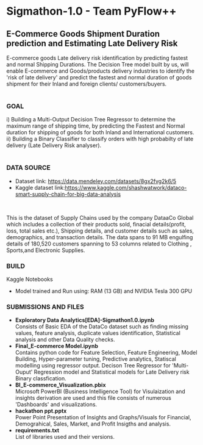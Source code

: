 # Sigmathon-1.0 - Team PyFlow++
## E-Commerce Goods Shipment Duration prediction and Estimating Late Delivery Risk 
E-commerce goods Late delivery risk identification by predicting fastest and normal Shipping Durations. The Decision Tree model built by us, will enable E-commerce and Goods/products delivery industries to identify the 'risk of late delivery' and predict the fastest and normal duration of goods shipment for their Inland and foreign clients/ customers/buyers.<br>
<br>
### GOAL <br>
i) Building a Multi-Output Decision Tree Regressor to determine the maximum range of shipping time, by predicting the Fastest and Normal duration for shipping of goods for both Inland and International customers.<br>
ii) Building  a Binary Classifier to classify orders with high probabilty of late delivery (Late Delivery Risk analyser). 
<br>
<br>
### DATA SOURCE
* Dataset link: https://data.mendeley.com/datasets/8gx2fvg2k6/5 
* Kaggle dataset link:https://www.kaggle.com/shashwatwork/dataco-smart-supply-chain-for-big-data-analysis
<br>
<p>This is the dataset of Supply Chains used by the company DataaCo Global which includes a collection of their products sold, finacial details(profit, loss, total sales etc.), Shipping details, and customer details such as sales, demographics, and transaction details. The data spans to 91 MB engulfing details of 180,520 customers spanning to 53 columns related to Clothing , Sports,and Electronic Supplies.</p>

### BUILD
Kaggle Notebooks<br>
* Model trained and Run using: RAM (13 GB) and NVIDIA Tesla 300 GPU <br>
### SUBMISSIONS AND FILES <br>
- **Exploratory Data Analytics[EDA]-Sigmathon1.0.ipynb**<br>
Consists of Basic EDA of the DataCo dataset such as finding missing values, feature analysis, duplicate values identification, Statistical analysis and other Data Quality checks.<br>
- **Final_E-commerce Model.ipynb**<br>
Contains python code for Feature Selection, Feature Engineering, Model Building, Hyper-parameter tuning, Predictive analytics, Statiscal modelling using regressor output. Decison Tree Regressor for 'Multi-Ouput' Regression model and Statistical models for Late Delivery risk Binary classfication.<br>
- **BI_E-commerce_Visualization.pbix**<br>
Microsoft PowerBI (Business Intelligence Tool) for Visulaization and insights derivation are used and this file consists of numerous 'Dashboards' and visualizations.<br>
- **hackathon ppt.pptx**<br>
Power Point Presentation of Insights and Graphs/Visuals for Financial, Demograhical, Sales, Market, and Profit Insigths and analysis.<br>
- **requirements.txt**<br>
List of libraries used and their versions.<br>
  
